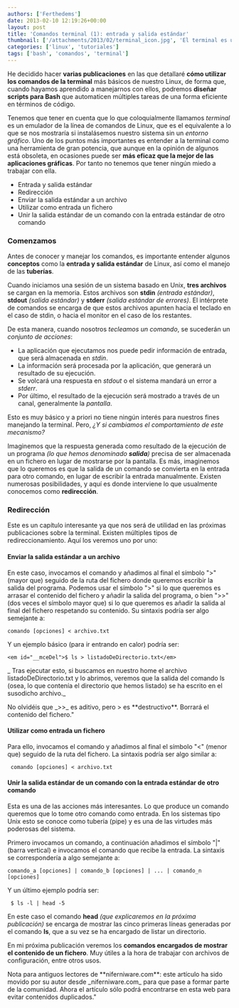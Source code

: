 ```yaml
---
authors: ['Ferthedems']
date: 2013-02-10 12:19:26+00:00
layout: post
title: 'Comandos terminal (1): entrada y salida estándar'
thumbnail: ['/attachments/2013/02/terminal_icon.jpg', 'El terminal es una aplicación muy potente siempre desaprovechada.']
categories: ['linux', 'tutoriales']
tags: ['bash', 'comandos', 'terminal']
---
```


He decidido hacer **varias publicaciones** en las que detallaré **cómo utilizar los comandos de la terminal** más básicos de nuestro Linux, de forma que, cuando hayamos aprendido a manejarnos con ellos, podremos **diseñar scripts para Bash** que automaticen múltiples tareas de una forma eficiente en términos de código.

Tenemos que tener en cuenta que lo que coloquialmente llamamos _terminal_ es un emulador de la línea de comandos de Linux, que es el equivalente a lo que se nos mostraría si instalásemos nuestro sistema sin un _entorno gráfico_. Uno de los puntos más importantes es entender a la terminal como una herramienta de gran potencia, que aunque en la opinión de algunos está obsoleta, en ocasiones puede ser **más eficaz que la mejor de las aplicaciones gráficas**. Por tanto no tenemos que tener ningún miedo a trabajar con ella.
	
  * Entrada y salida estándar
  * Redirección
  * Enviar la salida estándar a un archivo
  * Utilizar como entrada un fichero
  * Unir la salida estándar de un comando con la entrada estándar de otro comando

### Comenzamos

Antes de conocer y manejar los comandos, es importante entender algunos **conceptos** como la **entrada y salida estándar** de Linux, así como el manejo de las **tuberías**.

Cuando iniciamos una sesión de un sistema basado en Unix, **tres archivos** se cargan en la memoria. Estos archivos son **stdin** _(entrada estándar)_, **stdout** _(salida estándar)_ y **stderr** _(salida estándar de errores)_. El intérprete de comandos se encarga de que estos archivos apunten hacia el teclado en el caso de stdin, o hacia el monitor en el caso de los restantes.

De esta manera, cuando nosotros _tecleamos un comando_, se sucederán un _conjunto de acciones_:
  * La aplicación que ejecutamos nos puede pedir información de entrada, que será almacenada en _stdin_.
  * La información será procesada por la aplicación, que generará un resultado de su ejecución.
  * Se volcará una respuesta en _stdout_ o el sistema mandará un error a _stderr_.
  * Por último, el resultado de la ejecución será mostrado a través de un canal, generalmente la _pantalla_.

Esto es muy básico y a priori no tiene ningún interés para nuestros fines manejando la terminal. Pero, _¿Y si cambiamos el comportamiento de este mecanismo?_

Imaginemos que la respuesta generada como resultado de la ejecución de un programa _(lo que hemos denominado **salida**)_ precisa de ser almacenada en un fichero en lugar de mostrarse por la pantalla. Es más, imaginemos que lo queremos es que la salida de un comando se convierta en la entrada para otro comando, en lugar de escribir la entrada manualmente. Existen numerosas posibilidades, y aquí es donde interviene lo que usualmente conocemos como **redirección**.

### Redirección

Este es un capítulo interesante ya que nos será de utilidad en las próximas publicaciones sobre la terminal. Existen múltiples tipos de redireccionamiento. Aquí los veremos uno por uno:

#### Enviar la salida estándar a un archivo

En este caso, invocamos el comando y añadimos al final el símbolo ">" (mayor que) seguido de la ruta del fichero donde queremos escribir la salida del programa. Podemos usar el símbolo ">" si lo que queremos es arrasar el contenido del fichero y añadir la salida del programa, o bien ">>" (dos veces el símbolo mayor que) si lo que queremos es añadir la salida al final del fichero respetando su contenido. Su sintaxis podría ser algo semejante a:
    
    comando [opciones] < archivo.txt

Y un ejemplo básico (para ir entrando en calor) podría ser:
    
    <em id="__mceDel">$ ls > listadoDeDirectorio.txt</em>

_ Tras ejecutar esto, si buscamos en nuestro home el archivo listadoDeDirectorio.txt y lo abrimos, veremos que la salida del comando ls (osea, lo que contenía el directorio que hemos listado) se ha escrito en el susodicho archivo._

<div class="alert alert-danger">
  No olvidéis que _>>_ es aditivo, pero > es **destructivo**. Borrará el contenido del fichero."
</div>

#### Utilizar como entrada un fichero

Para ello, invocamos el comando y añadimos al final el símbolo "<" (menor que) seguido de la ruta del fichero. La sintaxis podría ser algo similar a:
    
     comando [opciones] < archivo.txt

#### Unir la salida estándar de un comando con la entrada estándar de otro comando

Esta es una de las acciones más interesantes. Lo que produce un comando queremos que lo tome otro comando como entrada. En los sistemas tipo Unix esto se conoce como tubería (pipe) y es una de las virtudes más poderosas del sistema.

Primero invocamos un comando, a continuación añadimos el símbolo "|" (barra vertical) e invocamos el comando que recibe la entrada. La sintaxis se correspondería a algo semejante a:
    
    comando_a [opciones] | comando_b [opciones] | ... | comando_n [opciones]

Y un último ejemplo podría ser:
    
     $ ls -l | head -5

En este caso el comando **head** _(que explicaremos en la próxima publicación)_ se encarga de mostrar las cinco primeras líneas generadas por el comando **ls**, que a su vez se ha encargado de listar un directorio.

En mi próxima publicación veremos los **comandos encargados de mostrar el contenido de un fichero**. Muy útiles a la hora de trabajar con archivos de configuración, entre otros usos.

<div class="alert alert-info">
Nota para antiguos lectores de **niferniware.com**: este artículo ha sido movido por su autor desde _niferniware.com_ para que pase a formar parte de la comunidad. Ahora el artículo sólo podrá encontrarse en esta web para evitar contenidos duplicados."
</div>